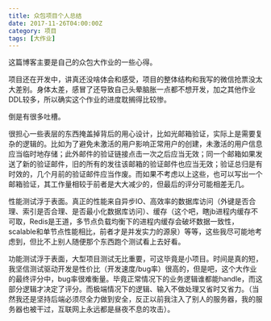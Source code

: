 ```yaml
---
title: 众包项目个人总结
date: 2017-11-26T04:00:00Z
category: 项目
tags: [大作业]
---
```


这篇博客主要是自己的众包大作业的一些心得。

<!-- more -->

项目还在开发中，讲真还没啥体会和感受，项目的整体结构和我写的微信抢票没太大差别。身体太差，感冒了还导致自己头晕脑胀一点都不想开发，加之其他作业DDL较多，所以确实这个作业的进度耽搁得比较惨。

倒是有很多吐槽。

很担心一些表层的东西掩盖掉背后的用心设计，比如光邮箱验证，实际上是需要复杂的逻辑的。比如为了避免未激活的用户影响正常用户的创建，未激活的用户信息应当临时地存储；此外邮件的验证链接点击一次之后应当无效；同一个邮箱如果发送了新的验证邮件，旧的所有的发往该邮箱的验证邮件也应当无效；验证总归是有时效的，几个月前的验证邮件应当作废。而如果不考虑以上这些，也可以写出一个邮箱验证，其工作量相较于前者是大大减少的，但最后的评分可能相差无几。

性能测试浮于表面。真正的性能来自异步IO、高效率的数据库访问（外键是否合理、索引是否合理、是否最小化数据库访问）、缓存（这个吧，瞎jb进程内缓存不可取，Redis是王道，多节点负载均衡下的进程内缓存会破坏数据一致性，scalable和单节点性能相比，前者才是并发实力的源泉）等等，这些我尽可能地考虑到，但比不上别人随便那个东西跑个测试看上去好看。

功能测试浮于表面，大型项目测试无比重要，可这毕竟是小项目。时间是真的短，我坚信测试驱动开发是性价比（开发速度/bug率）很高的，但是吧，这个大作业的最终评分中，bug率很难衡量。毕竟正常情况下的业务逻辑谁都能handle，而这部分逻辑才决定了评分。而极端情况下的逻辑、输入不做处理又省时又省力。（当然我还是坚持后端必须尽全力做到安全，反正以前我注入了别人的服务器，我的服务器也被干过，互联网上永远都是昼夜不息的攻击）。
